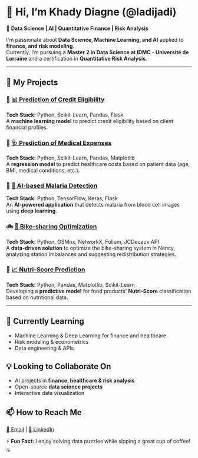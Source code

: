 # 👋 Hi, I’m Khady Diagne (@ladijadi)

🎯 **Data Science | AI | Quantitative Finance | Risk Analysis**  

I'm passionate about **Data Science, Machine Learning, and AI** applied to **finance, and risk modeling**.  
Currently, I’m pursuing a **Master 2 in Data Science at IDMC - Université de Lorraine** and a certification in **Quantitative Risk Analysis**.

---

## 🚀 My Projects

### 🏦 [📊 Prediction of Credit Eligibility](https://github.com/ladijadi/Prediction_eligibilite_credit_banque)
**Tech Stack:** Python, Scikit-Learn, Pandas, Flask  
A **machine learning model** to predict credit eligibility based on client financial profiles.

### 🏥 [🩺 Prediction of Medical Expenses](https://github.com/ladijadi/prediction_frais_medicaux/blob/main/notebook.ipynb)
**Tech Stack:** Python, Scikit-Learn, Pandas, Matplotlib  
A **regression model** to predict healthcare costs based on patient data (age, BMI, medical conditions, etc.).

### 🦟 [🦠 AI-based Malaria Detection](https://github.com/ladijadi/Application-IA-Malaria)
**Tech Stack:** Python, TensorFlow, Keras, Flask  
An **AI-powered application** that detects malaria from blood cell images using **deep learning**.

### 🚲 [🚴 Bike-sharing Optimization](https://github.com/ladijadi/bike-sharing-optimization)
**Tech Stack:** Python, OSMnx, NetworkX, Folium, JCDecaux API  
A **data-driven solution** to optimize the bike-sharing system in Nancy, analyzing station imbalances and suggesting redistribution strategies.

### 🍏 [📈 Nutri-Score Prediction](https://github.com/ladijadi/nutri-score-prediction)
**Tech Stack:** Python, Pandas, Matplotlib, Scikit-Learn  
Developing a **predictive model** for food products’ **Nutri-Score** classification based on nutritional data.

---

## 🌱 Currently Learning
- Machine Learning & Deep Learning for finance and healthcare  
- Risk modeling & econometrics  
- Data engineering & APIs  

## 💡 Looking to Collaborate On
- AI projects in **finance, healthcare & risk analysis**  
- Open-source **data science projects**  
- Interactive data visualization  

## 📫 How to Reach Me
[📧 Email](mailto:khadydiagne18@gmail.com) | [💼 LinkedIn](https://www.linkedin.com/in/khadydiagne/)  

⚡ **Fun Fact:** I enjoy solving data puzzles while sipping a great cup of coffee! ☕  
